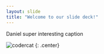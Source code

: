 ```yaml
---
layout: slide
title: "Welcome to our slide deck!"
---
```


Daniel super interesting caption

![codercat](https://octodex.github.com/images/codercat.jpg)
{: .center}